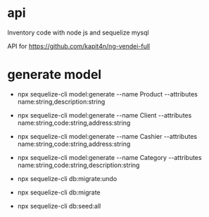 # api
Inventory code with node js and sequelize mysql

API for https://github.com/kapit4n/ng-vendei-full

# generate model
- npx sequelize-cli model:generate --name Product --attributes name:string,description:string

- npx sequelize-cli model:generate --name Client --attributes name:string,code:string,address:string

- npx sequelize-cli model:generate --name Cashier --attributes name:string,code:string,address:string
- npx sequelize-cli model:generate --name Category --attributes name:string,code:string,description:string


- npx sequelize-cli db:migrate:undo
- npx sequelize-cli db:migrate
- npx sequelize-cli db:seed:all
